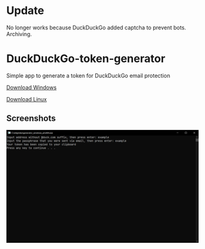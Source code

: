 # Update
No longer works because DuckDuckGo added captcha to prevent bots. Archiving.

# DuckDuckGo-token-generator
Simple app to generate a token for DuckDuckGo email protection

[Download Windows](https://github.com/PolicyPuma4/DuckDuckGo-token-generator/releases/latest/download/ddgtokengenerator_windows_amd64.exe)

[Download Linux](https://github.com/PolicyPuma4/DuckDuckGo-token-generator/releases/latest/download/ddgtokengenerator_linux_amd64)

## Screenshots
![Console](https://raw.githubusercontent.com/PolicyPuma4/DuckDuckGo-token-generator/main/Example%20console.png)
